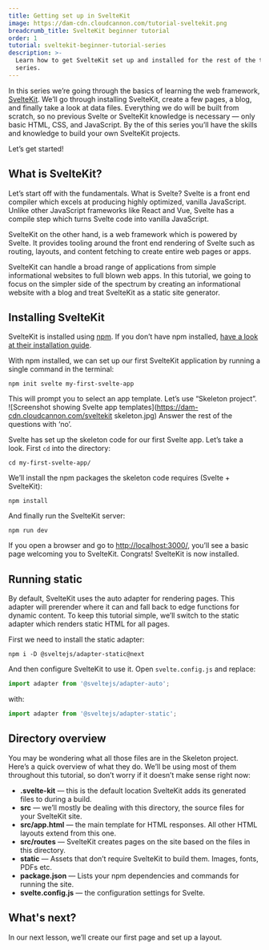```yaml
---
title: Getting set up in SvelteKit
image: https://dam-cdn.cloudcannon.com/tutorial-sveltekit.png
breadcrumb_title: SvelteKit beginner tutorial
order: 1
tutorial: sveltekit-beginner-tutorial-series
description: >-
  Learn how to get SvelteKit set up and installed for the rest of the tutorial
  series.
---
```


In this series we’re going through the basics of learning the web framework, [SvelteKit](https://kit.svelte.dev/). We’ll go through installing SvelteKit, create a few pages, a blog, and finally take a look at data files. Everything we do will be built from scratch, so no previous Svelte or SvelteKit knowledge is necessary — only basic HTML, CSS, and JavaScript. By the of this series you’ll have the skills and knowledge to build your own SvelteKit projects.

Let’s get started\!

## What is SvelteKit?

Let’s start off with the fundamentals. What is Svelte? Svelte is a front end compiler which excels at producing highly optimized, vanilla JavaScript. Unlike other JavaScript frameworks like React and Vue, Svelte has a compile step which turns Svelte code into vanilla JavaScript.

SvelteKit on the other hand, is a web framework which is powered by Svelte. It provides tooling around the front end rendering of Svelte such as routing, layouts, and content fetching to create entire web pages or apps.

SvelteKit can handle a broad range of applications from simple informational websites to full blown web apps. In this tutorial, we going to focus on the simpler side of the spectrum by creating an informational website with a blog and treat SvelteKit as a static site generator.

## Installing SvelteKit

SvelteKit is installed using [npm](https://www.npmjs.com/). If you don’t have npm installed, [have a look at their installation guide](https://docs.npmjs.com/downloading-and-installing-node-js-and-npm).

With npm installed, we can set up our first SvelteKit application by running a single command in the terminal:

```shell
npm init svelte my-first-svelte-app
```

This will prompt you to select an app template. Let’s use “Skeleton project”.
![Screenshot showing Svelte app templates](https://dam-cdn.cloudcannon.com/sveltekit skeleton.jpg)
 Answer the rest of the questions with ‘no’.

Svelte has set up the skeleton code for our first Svelte app. Let’s take a look. First `cd` into the directory:

```shell
cd my-first-svelte-app/
```

We’ll install the npm packages the skeleton code requires (Svelte + SvelteKit):

```shell
npm install
```

And finally run the SvelteKit server:

```shell
npm run dev
```

If you open a browser and go to [http://localhost:3000/](http://localhost:3000/), you’ll see a basic page welcoming you to SvelteKit. Congrats\! SvelteKit is now installed.

## Running static

By default, SvelteKit uses the auto adapter for rendering pages. This adapter will prerender where it can and fall back to edge functions for dynamic content. To keep this tutorial simple, we’ll switch to the static adapter which renders static HTML for all pages.

First we need to install the static adapter:

```shell
npm i -D @sveltejs/adapter-static@next
```

And then configure SvelteKit to use it. Open `svelte.config.js` and replace:

```javascript
import adapter from '@sveltejs/adapter-auto';
```

with:

```javascript
import adapter from '@sveltejs/adapter-static';
```

## Directory overview

You may be wondering what all those files are in the Skeleton project. Here’s a quick overview of what they do. We’ll be using most of them throughout this tutorial, so don’t worry if it doesn’t make sense right now:

* **.svelte-kit** — this is the default location SvelteKit adds its generated files to during a build.
* **src** — we’ll mostly be dealing with this directory, the source files for your SvelteKit site.
* **src/app.html** — the main template for HTML responses. All other HTML layouts extend from this one.
* **src/routes** — SvelteKit creates pages on the site based on the files in this directory.
* **static** — Assets that don’t require SvelteKit to build them. Images, fonts, PDFs etc.
* **package.json** — Lists your npm dependencies and commands for running the site.
* **svelte.config.js** — the configuration settings for Svelte.

## What's next?

In our next lesson, we’ll create our first page and set up a layout.

